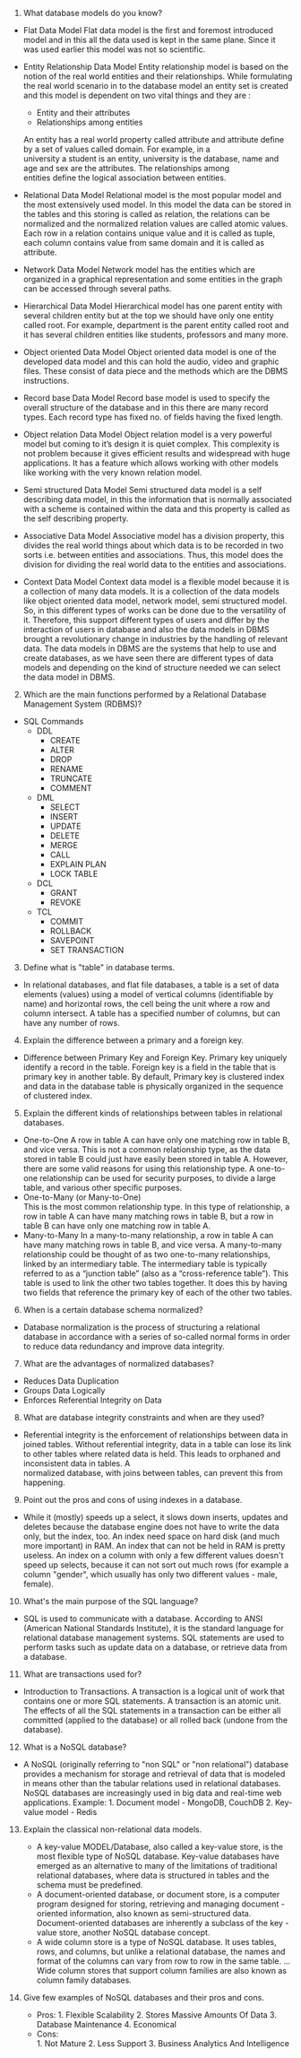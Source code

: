 1. What database models do you know?
  - Flat Data Model
      Flat data model is the first and foremost introduced model and in this all the data used is kept in the same plane.
      Since it was used earlier this model was not so scientific.
  
  - Entity Relationship Data Model
      Entity relationship model is based on the notion of the real world entities and their relationships. While formulating the real           world scenario in to the database model an entity set is created and this model is dependent on two vital things and they are : 

      - Entity and their attributes
      - Relationships among entities
      
      An entity has a real world property called attribute and attribute define by a set of values called domain. For example, in a   
      university a student is an entity, university is the database, name and age and sex are the attributes. The relationships among  
      entities define the logical association between entities.
  
  - Relational Data Model
      Relational model is the most popular model and the most extensively used model. In this model the data can be stored in the tables 
      and this storing is called as relation, the relations can be normalized and the normalized relation values are called atomic
      values. Each row in a relation contains unique value and it is called as tuple, each column contains value from same domain and it
      is called as attribute.
      
  - Network Data Model
      Network model has the entities which are organized in a graphical representation and some entities in the graph can be accessed
      through several paths.
      
  - Hierarchical Data Model
      Hierarchical model has one parent entity with several children entity but at the top we should have only one entity called root.
      For example, department is the parent entity called root and it has several children entities like students, professors and many
      more.
      
  - Object oriented Data Model
      Object oriented data model is one of the developed data model and this can hold the audio, video and graphic files. These consist
      of data piece and the methods which are the DBMS instructions.
  
  - Record base Data Model
      Record base model is used to specify the overall structure of the database and in this there are many record types. Each record
      type has fixed no. of fields having the fixed length.
  
  - Object relation Data Model
      Object relation model is a very powerful model but coming to it’s design it is quiet complex. This complexity is not problem
      because it gives efficient results and widespread with huge applications. It has a feature which allows working with other models
      like working with the very known relation model.

  - Semi structured Data Model
      Semi structured data model is a self describing data model, in this the information that is normally associated with a scheme is
      contained within the data and this property is called as the self describing property.

  - Associative Data Model
      Associative model has a division property, this divides the real world things about which data is to be recorded in two sorts i.e.
      between entities and associations. Thus, this model does the division for dividing the real world data to the entities and
      associations.

  - Context Data Model
      Context data model is a flexible model because it is a collection of many data models. It is a collection of the data models like
      object oriented data model, network model, semi structured model. So, in this different types of works can be done due to the
      versatility of it. Therefore, this support different types of users and differ by the interaction of users in database and also
      the data models in DBMS brought a revolutionary change in industries by the handling of relevant data. The data models in DBMS are
      the systems that help to use and create databases, as we have seen there are different types of data models and depending on the
      kind of structure needed we can select the data model in DBMS.
      
      
2. Which are the main functions performed by a Relational Database Management System (RDBMS)?
  - SQL Commands
    - DDL
      - CREATE
      - ALTER
      - DROP
      - RENAME
      - TRUNCATE
      - COMMENT
    - DML
      - SELECT
      - INSERT
      - UPDATE
      - DELETE
      - MERGE
      - CALL
      - EXPLAIN PLAN
      - LOCK TABLE
    - DCL
      - GRANT
      - REVOKE
    - TCL
      - COMMIT
      - ROLLBACK
      - SAVEPOINT
      - SET TRANSACTION
      
3. Define what is "table" in database terms.
  - In relational databases, and flat file databases, a table is a set of data elements (values) using a model of vertical columns
    (identifiable by name) and horizontal rows, the cell being the unit where a row and column intersect. A table has a specified
    number of columns, but can have any number of rows.

4. Explain the difference between a primary and a foreign key.
  - Difference between Primary Key and Foreign Key. Primary key uniquely identify a record in the table. Foreign key is a field in the       table that is primary key in another table. By default, Primary key is clustered index and data in the database table is physically     organized in the sequence of clustered index.
  
5. Explain the different kinds of relationships between tables in relational databases.
  - One-to-One
      A row in table A can have only one matching row in table B, and vice versa. This is not a common relationship type, as the data
      stored in table B could just have easily been stored in table A. However, there are some valid reasons for using this relationship
      type. A one-to-one relationship  can be used for security purposes, to divide a large table, and various other specific purposes.
  - One-to-Many (or Many-to-One)     
      This is the most common relationship type. In this type of relationship, a row in table A can have many matching rows in table B,
      but a row in table B can have only one matching row in table A.
  - Many-to-Many
      In a many-to-many relationship, a row in table A can have many matching rows in table B, and vice versa. A many-to-many
      relationship could be thought of as two one-to-many relationships, linked by an intermediary table. The intermediary table is
      typically referred to as a “junction table” (also as a “cross-reference table”). This table is used to link the other two tables
      together. It does this by having two fields that reference the primary key of each of the other two tables.

6. When is a certain database schema normalized?
  - Database normalization is the process of structuring a relational database in accordance with a series of so-called normal forms in
  order to reduce data redundancy and improve data integrity.
  
7. What are the advantages of normalized databases?
  - Reduces Data Duplication
  - Groups Data Logically
  - Enforces Referential Integrity on Data
  
8. What are database integrity constraints and when are they used?
  - Referential integrity is the enforcement of relationships between data in joined tables. Without referential integrity, data in a
    table can lose its link to other tables where related data is held. This leads to orphaned and inconsistent data in tables. A  
    normalized database, with joins between tables, can prevent this from happening.

9. Point out the pros and cons of using indexes in a database.
  - While it (mostly) speeds up a select, it slows down inserts, updates and deletes because the database engine does not have to write
    the data only, but the index, too. An index need space on hard disk (and much more important) in RAM. An index that can not be held
    in RAM is pretty useless. An index on a column with only a few different values doesn't speed up selects, because it can not sort
    out much rows (for example a column "gender", which usually has only two different values - male, female).

10. What's the main purpose of the SQL language?
  - SQL is used to communicate with a database. According to ANSI (American National Standards Institute), it is the standard language
    for relational database management systems. SQL statements are used to perform tasks such as update data on a database, or retrieve
    data from a database.
  
11. What are transactions used for?
  - Introduction to Transactions. A transaction is a logical unit of work that contains one or more SQL statements. A transaction is an
    atomic unit. The effects of all the SQL statements in a transaction can be either all committed (applied to the database) or all
    rolled back (undone from the database).
    
12. What is a NoSQL database?
  - A NoSQL (originally referring to "non SQL" or "non relational") database provides a mechanism for storage and retrieval of data that
    is modeled in means other than the tabular relations used in relational databases. NoSQL databases are increasingly used in big
    data and real-time web applications.
    Example: 1. Document model - MongoDB, CouchDB
             2. Key-value model - Redis

13. Explain the classical non-relational data models.
    - A key-value MODEL/Database, also called a key-value store, is the most flexible type of NoSQL database. Key-value databases have
      emerged as an alternative to many of the limitations of traditional relational databases, where data is structured in tables and
      the schema must be predefined.
    - A document-oriented database, or document store, is a computer program designed for storing, retrieving and managing document -
      oriented information, also known as semi-structured data. Document-oriented databases are inherently a subclass of the key -
      value store, another NoSQL database concept.
    - A wide column store is a type of NoSQL database. It uses tables, rows, and columns, but unlike a relational database, the names
      and format of the columns can vary from row to row in the same table. ... Wide column stores that support column families are also
      known as column family databases.

14. Give few examples of NoSQL databases and their pros and cons.
    - Pros:
            1. Flexible Scalability 
            2. Stores Massive Amounts Of Data
            3. Database Maintenance
            4. Economical
    - Cons:  
            1. Not Mature 
            2. Less Support
            3. Business Analytics And Intelligence
   
